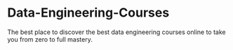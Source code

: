 # Data-Engineering-Courses
The best place to discover the best data engineering courses online to take you from zero to full mastery.
